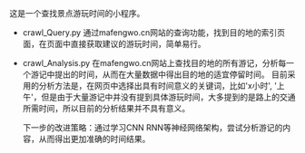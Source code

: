 ﻿这是一个查找景点游玩时间的小程序。
- crawl_Query.py
	通过mafengwo.cn网站的查询功能，找到目的地的索引页面，在页面中直接获取建议的游玩时间，简单易行。
	
- crawl_Analysis.py
	在mafengwo.cn网站上查找目的地的所有游记，分析每一个游记中提出的时间，从而在大量数据中得出目的地的适宜停留时间。
	目前采用的分析方法是，在网页中选择出具有时间意义的关键词，比如'x小时', '上午'，但是由于大量游记中并没有提到具体游玩时间，大多提到的是路上的交通所需时间，所以目前的分析结果并不具有意义。
	
	下一步的改进策略：通过学习CNN RNN等神经网络架构，尝试分析游记的内容，从而得出更加准确的时间结果。